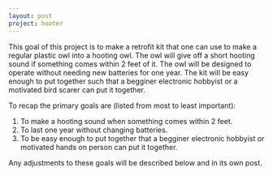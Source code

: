 ```yaml
---
layout: post
project: hooter
---
```


This goal of this project is to make a retrofit kit that one can use to make a regular plastic owl into a hooting owl. The owl will give off a short hooting sound if something comes within 2 feet of it. The owl will be designed to operate without needing new batteries for one year. The kit will be easy enough to put together such that a begginer electronic hobbyist or a motivated bird scarer can put it together.

To recap the primary goals are (listed from most to least important):
1. To make a hooting sound when something comes within 2 feet.
2. To last one year without changing batteries.
3. To be easy enough to put together that a begginer electronic hobbyist or motivated hands on person can put it together.

Any adjustments to these goals will be described below and in its own post.
